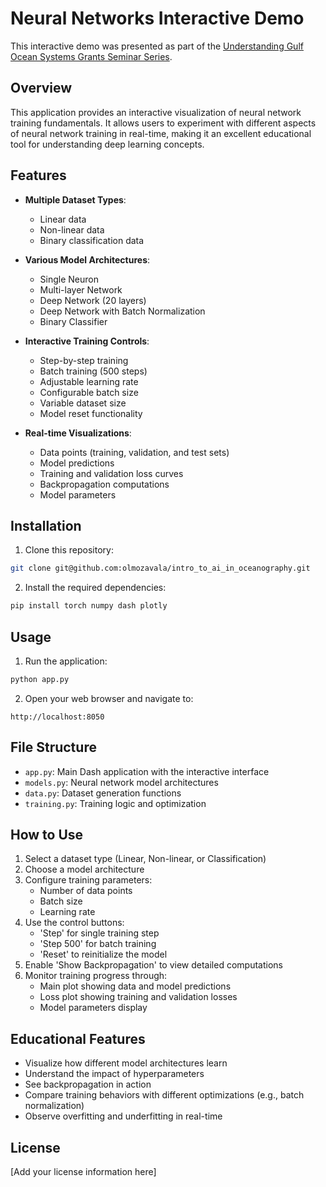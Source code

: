 # Neural Networks Interactive Demo

This interactive demo was presented as part of the [Understanding Gulf Ocean Systems Grants Seminar Series](https://www.nationalacademies.org/our-work/understanding-gulf-ocean-systems-grants-seminar-series).

## Overview

This application provides an interactive visualization of neural network training fundamentals. It allows users to experiment with different aspects of neural network training in real-time, making it an excellent educational tool for understanding deep learning concepts.

## Features

- **Multiple Dataset Types**:
  - Linear data
  - Non-linear data
  - Binary classification data

- **Various Model Architectures**:
  - Single Neuron
  - Multi-layer Network
  - Deep Network (20 layers)
  - Deep Network with Batch Normalization
  - Binary Classifier

- **Interactive Training Controls**:
  - Step-by-step training
  - Batch training (500 steps)
  - Adjustable learning rate
  - Configurable batch size
  - Variable dataset size
  - Model reset functionality

- **Real-time Visualizations**:
  - Data points (training, validation, and test sets)
  - Model predictions
  - Training and validation loss curves
  - Backpropagation computations
  - Model parameters

## Installation

1. Clone this repository:
```bash
git clone git@github.com:olmozavala/intro_to_ai_in_oceanography.git
```

2. Install the required dependencies:
```bash
pip install torch numpy dash plotly
```

## Usage

1. Run the application:
```bash
python app.py
```

2. Open your web browser and navigate to:
```
http://localhost:8050
```

## File Structure

- `app.py`: Main Dash application with the interactive interface
- `models.py`: Neural network model architectures
- `data.py`: Dataset generation functions
- `training.py`: Training logic and optimization

## How to Use

1. Select a dataset type (Linear, Non-linear, or Classification)
2. Choose a model architecture
3. Configure training parameters:
   - Number of data points
   - Batch size
   - Learning rate
4. Use the control buttons:
   - 'Step' for single training step
   - 'Step 500' for batch training
   - 'Reset' to reinitialize the model
5. Enable 'Show Backpropagation' to view detailed computations
6. Monitor training progress through:
   - Main plot showing data and model predictions
   - Loss plot showing training and validation losses
   - Model parameters display

## Educational Features

- Visualize how different model architectures learn
- Understand the impact of hyperparameters
- See backpropagation in action
- Compare training behaviors with different optimizations (e.g., batch normalization)
- Observe overfitting and underfitting in real-time

## License

[Add your license information here]